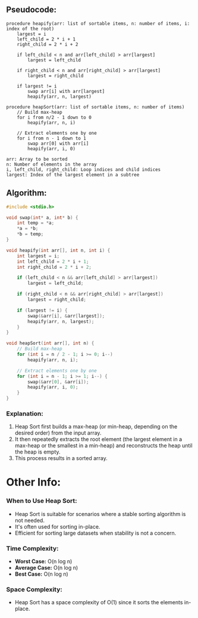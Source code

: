 ## Pseudocode:
```
procedure heapify(arr: list of sortable items, n: number of items, i: index of the root)
    largest = i
    left_child = 2 * i + 1
    right_child = 2 * i + 2

    if left_child < n and arr[left_child] > arr[largest]
        largest = left_child

    if right_child < n and arr[right_child] > arr[largest]
        largest = right_child

    if largest != i
        swap arr[i] with arr[largest]
        heapify(arr, n, largest)

procedure heapSort(arr: list of sortable items, n: number of items)
    // Build max-heap
    for i from n/2 - 1 down to 0
        heapify(arr, n, i)

    // Extract elements one by one
    for i from n - 1 down to 1
        swap arr[0] with arr[i]
        heapify(arr, i, 0)

arr: Array to be sorted
n: Number of elements in the array
i, left_child, right_child: Loop indices and child indices
largest: Index of the largest element in a subtree

```

## Algorithm:
```c
#include <stdio.h>

void swap(int* a, int* b) {
    int temp = *a;
    *a = *b;
    *b = temp;
}

void heapify(int arr[], int n, int i) {
    int largest = i;
    int left_child = 2 * i + 1;
    int right_child = 2 * i + 2;

    if (left_child < n && arr[left_child] > arr[largest])
        largest = left_child;

    if (right_child < n && arr[right_child] > arr[largest])
        largest = right_child;

    if (largest != i) {
        swap(&arr[i], &arr[largest]);
        heapify(arr, n, largest);
    }
}

void heapSort(int arr[], int n) {
    // Build max-heap
    for (int i = n / 2 - 1; i >= 0; i--)
        heapify(arr, n, i);

    // Extract elements one by one
    for (int i = n - 1; i >= 1; i--) {
        swap(&arr[0], &arr[i]);
        heapify(arr, i, 0);
    }
}
```
### Explanation:

1. Heap Sort first builds a max-heap (or min-heap, depending on the desired order) from the input array.
2. It then repeatedly extracts the root element (the largest element in a max-heap or the smallest in a min-heap) and reconstructs the heap until the heap is empty.
3. This process results in a sorted array.
# Other Info:
### When to Use Heap Sort:

- Heap Sort is suitable for scenarios where a stable sorting algorithm is not needed.
- It's often used for sorting in-place.
- Efficient for sorting large datasets when stability is not a concern.

### Time Complexity:

- **Worst Case:** O(n log n)
- **Average Case:** O(n log n)
- **Best Case:** O(n log n)

### Space Complexity:

- Heap Sort has a space complexity of O(1) since it sorts the elements in-place.